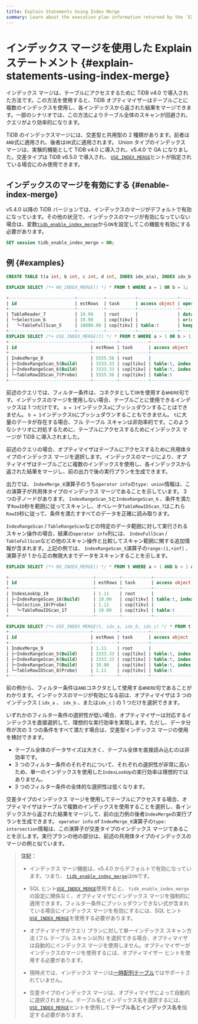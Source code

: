 ```yaml
---
title: Explain Statements Using Index Merge
summary: Learn about the execution plan information returned by the `EXPLAIN` statement in TiDB.
---
```


# インデックス マージを使用した Explain ステートメント {#explain-statements-using-index-merge}

インデックス マージは、テーブルにアクセスするために TiDB v4.0 で導入された方法です。この方法を使用すると、TiDB オプティマイザーはテーブルごとに複数のインデックスを使用し、各インデックスから返された結果をマージできます。一部のシナリオでは、この方法によりテーブル全体のスキャンが回避され、クエリがより効率的になります。

TiDB のインデックスマージには、交差型と共用型の 2 種類があります。前者は`AND`式に適用され、後者は`OR`式に適用されます。 Union タイプのインデックス マージは、実験的機能として TiDB v4.0 に導入され、v5.4.0 で GA になりました。交差タイプは TiDB v6.5.0 で導入され、 [`USE_INDEX_MERGE`](/optimizer-hints.md#use_index_merget1_name-idx1_name--idx2_name-)ヒントが指定されている場合にのみ使用できます。

## インデックスのマージを有効にする {#enable-index-merge}

v5.4.0 以降の TiDB バージョンでは、インデックスのマージがデフォルトで有効になっています。その他の状況で、インデックスのマージが有効になっていない場合は、変数[`tidb_enable_index_merge`](/system-variables.md#tidb_enable_index_merge-new-in-v40)から`ON`を設定してこの機能を有効にする必要があります。

```sql
SET session tidb_enable_index_merge = ON;
```

## 例 {#examples}

```sql
CREATE TABLE t(a int, b int, c int, d int, INDEX idx_a(a), INDEX idx_b(b), INDEX idx_c(c), INDEX idx_d(d));
```

```sql
EXPLAIN SELECT /*+ NO_INDEX_MERGE() */ * FROM t WHERE a = 1 OR b = 1;

+-------------------------+----------+-----------+---------------+--------------------------------------+
| id                      | estRows  | task      | access object | operator info                        |
+-------------------------+----------+-----------+---------------+--------------------------------------+
| TableReader_7           | 19.99    | root      |               | data:Selection_6                     |
| └─Selection_6           | 19.99    | cop[tikv] |               | or(eq(test.t.a, 1), eq(test.t.b, 1)) |
|   └─TableFullScan_5     | 10000.00 | cop[tikv] | table:t       | keep order:false, stats:pseudo       |
+-------------------------+----------+-----------+---------------+--------------------------------------+
EXPLAIN SELECT /*+ USE_INDEX_MERGE(t) */ * FROM t WHERE a > 1 OR b > 1;
+-------------------------------+---------+-----------+-------------------------+------------------------------------------------+
| id                            | estRows | task      | access object           | operator info                                  |
+-------------------------------+---------+-----------+-------------------------+------------------------------------------------+
| IndexMerge_8                  | 5555.56 | root      |                         | type: union                                    |
| ├─IndexRangeScan_5(Build)     | 3333.33 | cop[tikv] | table:t, index:idx_a(a) | range:(1,+inf], keep order:false, stats:pseudo |
| ├─IndexRangeScan_6(Build)     | 3333.33 | cop[tikv] | table:t, index:idx_b(b) | range:(1,+inf], keep order:false, stats:pseudo |
| └─TableRowIDScan_7(Probe)     | 5555.56 | cop[tikv] | table:t                 | keep order:false, stats:pseudo                 |
+-------------------------------+---------+-----------+-------------------------+------------------------------------------------+
```

前述のクエリでは、フィルター条件は、コネクタとして`OR`を使用する`WHERE`句です。インデックスのマージを使用しない場合、テーブルごとに使用できるインデックスは 1 つだけです。 `a = 1`インデックス`a`にプッシュダウンすることはできません。 `b = 1`インデックス`b`にプッシュダウンすることもできません。 `t`に大量のデータが存在する場合、フル テーブル スキャンは非効率的です。このようなシナリオに対処するために、テーブルにアクセスするためにインデックス マージが TiDB に導入されました。

前述のクエリの場合、オプティマイザはテーブルにアクセスするために共用体タイプのインデックス マージを選択します。インデックスのマージにより、オプティマイザはテーブルごとに複数のインデックスを使用し、各インデックスから返された結果をマージし、前の出力で後の実行プランを生成できます。

出力では、 `IndexMerge_8`演算子のうち`operator info`の`type: union`情報は、この演算子が共用体タイプのインデックス マージであることを示しています。 3 つの子ノードがあります。 `IndexRangeScan_5`と`IndexRangeScan_6` 、条件を満たす`RowID`秒を範囲に従ってスキャンし、オペレータ`TableRowIDScan_7`はこれら`RowID`秒に従って、条件を満たすすべてのデータを正確に読み取ります。

`IndexRangeScan` / `TableRangeScan`などの特定のデータ範囲に対して実行されるスキャン操作の場合、結果の`operator info`列には、 `IndexFullScan` / `TableFullScan`などの他のスキャン操作と比較してスキャン範囲に関する追加情報が含まれます。上記の例では、 `IndexRangeScan_5`演算子の`range:(1,+inf]` 、演算子が 1 から正の無限大までデータをスキャンすることを示します。

```sql
EXPLAIN SELECT /*+ NO_INDEX_MERGE() */ * FROM t WHERE a > 1 AND b > 1 AND c = 1;  -- Does not use index merge

+--------------------------------+---------+-----------+-------------------------+---------------------------------------------+
| id                             | estRows | task      | access object           | operator info                               |
+--------------------------------+---------+-----------+-------------------------+---------------------------------------------+
| IndexLookUp_19                 | 1.11    | root      |                         |                                             |
| ├─IndexRangeScan_16(Build)     | 10.00   | cop[tikv] | table:t, index:idx_c(c) | range:[1,1], keep order:false, stats:pseudo |
| └─Selection_18(Probe)          | 1.11    | cop[tikv] |                         | gt(test.t.a, 1), gt(test.t.b, 1)            |
|   └─TableRowIDScan_17          | 10.00   | cop[tikv] | table:t                 | keep order:false, stats:pseudo              |
+--------------------------------+---------+-----------+-------------------------+---------------------------------------------+

EXPLAIN SELECT /*+ USE_INDEX_MERGE(t, idx_a, idx_b, idx_c) */ * FROM t WHERE a > 1 AND b > 1 AND c = 1;  -- Uses index merge
+-------------------------------+---------+-----------+-------------------------+------------------------------------------------+
| id                            | estRows | task      | access object           | operator info                                  |
+-------------------------------+---------+-----------+-------------------------+------------------------------------------------+
| IndexMerge_9                  | 1.11    | root      |                         | type: intersection                             |
| ├─IndexRangeScan_5(Build)     | 3333.33 | cop[tikv] | table:t, index:idx_a(a) | range:(1,+inf], keep order:false, stats:pseudo |
| ├─IndexRangeScan_6(Build)     | 3333.33 | cop[tikv] | table:t, index:idx_b(b) | range:(1,+inf], keep order:false, stats:pseudo |
| ├─IndexRangeScan_7(Build)     | 10.00   | cop[tikv] | table:t, index:idx_c(c) | range:[1,1], keep order:false, stats:pseudo    |
| └─TableRowIDScan_8(Probe)     | 1.11    | cop[tikv] | table:t                 | keep order:false, stats:pseudo                 |
+-------------------------------+---------+-----------+-------------------------+------------------------------------------------+
```

前の例から、フィルター条件は`AND`コネクタとして使用する`WHERE`句であることがわかります。インデックスのマージが有効になる前は、オプティマイザは 3 つのインデックス ( `idx_a` 、 `idx_b` 、または`idx_c` ) の 1 つだけを選択できます。

いずれかのフィルター条件の選択性が低い場合、オプティマイザーは対応するインデックスを直接選択して、理想的な実行効率を実現します。ただし、データ分布が次の 3 つの条件をすべて満たす場合は、交差型インデックス マージの使用を検討できます。

-   テーブル全体のデータサイズは大きく、テーブル全体を直接読み込むのは非効率です。
-   3 つのフィルター条件のそれぞれについて、それぞれの選択性が非常に高いため、単一のインデックスを使用した`IndexLookUp`の実行効率は理想的ではありません。
-   3 つのフィルター条件の全体的な選択性は低くなります。

交差タイプのインデックス マージを使用してテーブルにアクセスする場合、オプティマイザはテーブルで複数のインデックスを使用することを選択し、各インデックスから返された結果をマージして、前の出力例の後者`IndexMerge`の実行プランを生成できます。 `operator info` of `IndexMerge_9`演算子の`type: intersection`情報は、この演算子が交差タイプのインデックス マージであることを示します。実行プランの他の部分は、前述の共用体タイプのインデックスのマージの例と似ています。

> **注記：**
>
> -   インデックス マージ機能は、v5.4.0 からデフォルトで有効になっています。つまり、 [`tidb_enable_index_merge`](/system-variables.md#tidb_enable_index_merge-new-in-v40)は`ON`です。
>
> -   SQL ヒント[`USE_INDEX_MERGE`](/optimizer-hints.md#use_index_merget1_name-idx1_name--idx2_name-)使用すると、 `tidb_enable_index_merge`の設定に関係なく、オプティマイザにインデックス マージを強制的に適用できます。フィルター条件にプッシュダウンできない式が含まれている場合にインデックス マージを有効にするには、SQL ヒント[`USE_INDEX_MERGE`](/optimizer-hints.md#use_index_merget1_name-idx1_name--idx2_name-)を使用する必要があります。
>
> -   オプティマイザがクエリ プランに対して単一インデックス スキャン方法 (フル テーブル スキャン以外) を選択できる場合、オプティマイザは自動的にインデックス マージを使用しません。オプティマイザーがインデックスのマージを使用するには、オプティマイザー ヒントを使用する必要があります。
>
> -   現時点では、インデックス マージは[一時配列テーブル](/temporary-tables.md)ではサポートされていません。
>
> -   交差タイプのインデックス マージは、オプティマイザによって自動的に選択されません。テーブル名とインデックス名を選択するには、 [`USE_INDEX_MERGE`](/optimizer-hints.md#use_index_merget1_name-idx1_name--idx2_name-)ヒントを使用して**テーブル名とインデックス名を**指定する必要があります。
